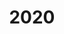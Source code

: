 ---
title: 2020

year: 2020

sidebar:
  nav: history

layout: single
classes: wide

excerpt: "La sorpresa"
header:
  overlay_color: "rgba(102, 102, 102, 0.33)"
  image:
  image_description:
  og_image:
  caption:

author_profile: false

toc: false
---